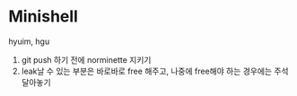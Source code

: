 # Minishell
hyuim, hgu

1.	git push 하기 전에 norminette 지키기
2.	leak날 수 있는 부분은 바로바로 free 해주고, 나중에 free해야 하는 경우에는 주석 달아놓기
